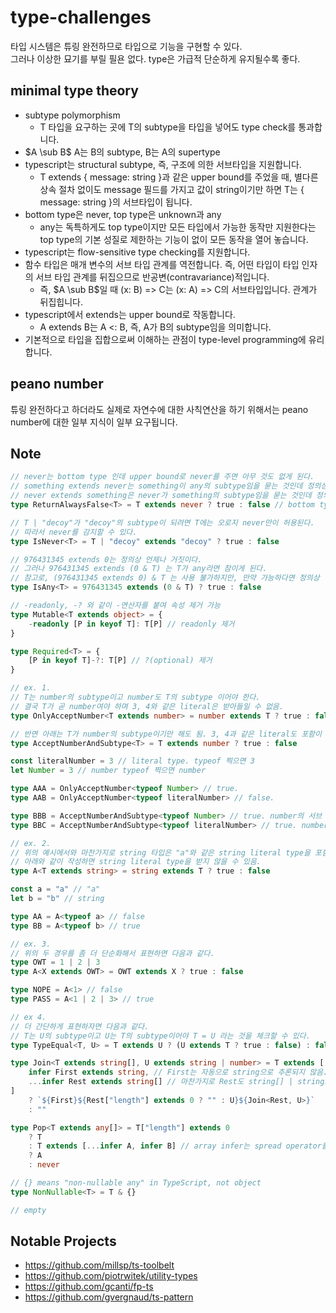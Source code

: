 # type-challenges

타입 시스템은 튜링 완전하므로 타입으로 기능을 구현할 수 있다.  
그러나 이상한 묘기를 부릴 필욘 없다. type은 가급적 단순하게 유지될수록 좋다.

## minimal type theory

-   subtype polymorphism
    -   T 타입을 요구하는 곳에 T의 subtype을 타입을 넣어도 type check를 통과합니다.
-   $A \sub B$ A는 B의 subtype, B는 A의 supertype
-   typescript는 structural subtype, 즉, 구조에 의한 서브타입을 지원합니다.
    -   T extends { message: string }과 같은 upper bound를 주었을 때, 별다른 상속 절차 없이도 message 필드를 가지고 값이 string이기만 하면 T는 { message: string }의 서브타입이 됩니다.
-   bottom type은 never, top type은 unknown과 any
    -   any는 독특하게도 top type이지만 모든 타입에서 가능한 동작만 지원한다는 top type의 기본 성질로 제한하는 기능이 없이 모든 동작을 열어 놓습니다.
-   typescript는 flow-sensitive type checking를 지원합니다.
-   함수 타입은 매개 변수의 서브 타입 관계를 역전합니다. 즉, 어떤 타입이 타입 인자의 서브 타입 관계를 뒤집으므로 반공변(contravariance)적입니다.
    -   즉, $A \sub B$일 때 (x: B) => C는 (x: A) => C의 서브타입입니다. 관계가 뒤집힙니다.
-   typescript에서 extends는 upper bound로 작동합니다.
    -   A extends B는 A <: B, 즉, A가 B의 subtype임을 의미합니다.
-   기본적으로 타입을 집합으로써 이해하는 관점이 type-level programming에 유리합니다.

## peano number

튜링 완전하다고 하더라도 실제로 자연수에 대한 사칙연산을 하기 위해서는 peano number에 대한 일부 지식이 일부 요구됩니다.

## Note

```typescript
// never는 bottom type 인데 upper bound로 never를 주면 아무 것도 없게 된다.
// something extends never는 something이 any의 subtype임을 묻는 것인데 정의상 거짓
// never extends something은 never가 something의 subtype임을 묻는 것인데 정의상 참
type ReturnAlwaysFalse<T> = T extends never ? true : false // bottom type의 정의에 따라 항상 false만을 반환하게 됨.

// T | "decoy"가 "decoy"의 subtype이 되려면 T에는 오로지 never만이 허용된다.
// 따라서 never를 감지할 수 있다.
type IsNever<T> = T | "decoy" extends "decoy" ? true : false
```

```typescript
// 976431345 extends 0는 정의상 언제나 거짓이다.
// 그러나 976431345 extends (0 & T) 는 T가 any라면 참이게 된다.
// 참고로, (976431345 extends 0) & T 는 사용 불가하지만, 만약 가능하다면 정의상 언제나 거짓이다. false & true여도 정의상 false이기 때문이다.
type IsAny<T> = 976431345 extends (0 & T) ? true : false
```

```typescript
// -readonly, -? 와 같이 -연산자를 붙여 속성 제거 가능
type Mutable<T extends object> = {
    -readonly [P in keyof T]: T[P] // readonly 제거
}

type Required<T> = {
    [P in keyof T]-?: T[P] // ?(optional) 제거
}
```

```typescript
// ex. 1.
// T는 number의 subtype이고 number도 T의 subtype 이어야 한다.
// 결국 T가 곧 number여야 하며 3, 4와 같은 literal은 받아들일 수 없음.
type OnlyAcceptNumber<T extends number> = number extends T ? true : false

// 반면 아래는 T가 number의 subtype이기만 해도 됨. 3, 4과 같은 literal도 포함이 됨.
type AcceptNumberAndSubtype<T> = T extends number ? true : false

const literalNumber = 3 // literal type. typeof 찍으면 3
let Number = 3 // number typeof 찍으면 number

type AAA = OnlyAcceptNumber<typeof Number> // true.
type AAB = OnlyAcceptNumber<typeof literalNumber> // false.

type BBB = AcceptNumberAndSubtype<typeof Number> // true. number의 서브 타입이기만 하면 됨
type BBC = AcceptNumberAndSubtype<typeof literalNumber> // true. number의 서브 타입이기만 하면 됨

// ex. 2.
// 위의 예시에서와 마찬가지로 string 타입은 "a"와 같은 string literal type을 포함한 슈퍼 타입임.
// 아래와 같이 작성하면 string literal type을 받지 않을 수 있음.
type A<T extends string> = string extends T ? true : false

const a = "a" // "a"
let b = "b" // string

type AA = A<typeof a> // false
type BB = A<typeof b> // true

// ex. 3.
// 위의 두 경우를 좀 더 단순화해서 표현하면 다음과 같다.
type OWT = 1 | 2 | 3
type A<X extends OWT> = OWT extends X ? true : false

type NOPE = A<1> // false
type PASS = A<1 | 2 | 3> // true

// ex 4.
// 더 간단하게 표현하자면 다음과 같다.
// T는 U의 subtype이고 U는 T의 subtype이어야 T = U 라는 것을 체크할 수 있다.
type TypeEqual<T, U> = T extends U ? (U extends T ? true : false) : false
```

```typescript
type Join<T extends string[], U extends string | number> = T extends [
    infer First extends string, // First는 자동으로 string으로 추론되지 않음. 그냥 generic으로 들어와버림. 그래서 upper bound로 막아줘야 함
    ...infer Rest extends string[] // 마찬가지로 Rest도 string[] | string으로 추론되지 않고 generic으로 추론됨.
]
    ? `${First}${Rest["length"] extends 0 ? "" : U}${Join<Rest, U>}`
    : ""
```

```typescript
type Pop<T extends any[]> = T["length"] extends 0
    ? T
    : T extends [...infer A, infer B] // array infer는 spread operator를 사용할 수 있음.
    ? A
    : never
```

```typescript
// {} means "non-nullable any" in TypeScript, not object
type NonNullable<T> = T & {}
```

```typescript
// empty
```

## Notable Projects 

- https://github.com/millsp/ts-toolbelt   
- https://github.com/piotrwitek/utility-types    
- https://github.com/gcanti/fp-ts   
- https://github.com/gvergnaud/ts-pattern   